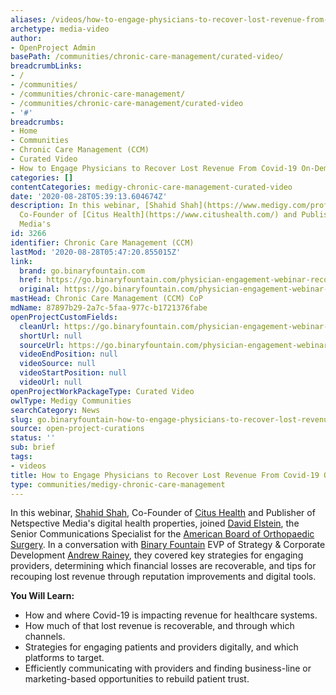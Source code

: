 ```yaml
---
aliases: /videos/how-to-engage-physicians-to-recover-lost-revenue-from-covid-19-on-demand-webinar
archetype: media-video
author:
- OpenProject Admin
basePath: /communities/chronic-care-management/curated-video/
breadcrumbLinks:
- /
- /communities/
- /communities/chronic-care-management/
- /communities/chronic-care-management/curated-video
- '#'
breadcrumbs:
- Home
- Communities
- Chronic Care Management (CCM)
- Curated Video
- How to Engage Physicians to Recover Lost Revenue From Covid-19 On-Demand Webinar
categories: []
contentCategories: medigy-chronic-care-management-curated-video
date: '2020-08-28T05:39:13.604674Z'
description: In this webinar, [Shahid Shah](https://www.medigy.com/profiles/individuals/influencer/shahidshah/),
  Co-Founder of [Citus Health](https://www.citushealth.com/) and Publisher of Netspective
  Media's
id: 3266
identifier: Chronic Care Management (CCM)
lastMod: '2020-08-28T05:47:20.855015Z'
link:
  brand: go.binaryfountain.com
  href: https://go.binaryfountain.com/physician-engagement-webinar-recording.html
  original: https://go.binaryfountain.com/physician-engagement-webinar-recording.html?utm_medium=email&utm_source=marketo
mastHead: Chronic Care Management (CCM) CoP
mdName: 87897b29-2a7c-5faa-977c-b1721376fabe
openProjectCustomFields:
  cleanUrl: https://go.binaryfountain.com/physician-engagement-webinar-recording.html
  shortUrl: null
  sourceUrl: https://go.binaryfountain.com/physician-engagement-webinar-recording.html?utm_medium=email&utm_source=marketo
  videoEndPosition: null
  videoSource: null
  videoStartPosition: null
  videoUrl: null
openProjectWorkPackageType: Curated Video
owlType: Medigy Communities
searchCategory: News
slug: go.binaryfountain-how-to-engage-physicians-to-recover-lost-revenue-from-covid-19-on-demand-webinar
source: open-project-curations
status: ''
sub: brief
tags:
- videos
title: How to Engage Physicians to Recover Lost Revenue From Covid-19 On-Demand Webinar
type: communities/medigy-chronic-care-management
---
```


In this webinar, [Shahid Shah](https://www.medigy.com/profiles/individuals/influencer/shahidshah/), Co-Founder of [Citus Health](https://www.citushealth.com/) and Publisher of Netspective Media&#39;s digital health properties, joined [David Elstein](https://www.linkedin.com/authwall?trk=gf&trkInfo=AQGNxSd-4b615AAAAXQzmVlQlqEwC_t8JafP60CtYX3UHq1qhTMhn_5XjgpdTd1JCbLbTSk1A7lXiCUVqqZeB6pjNyPi6rckepnkp15TG_UMGtU5SmXTKLLctOr-RYT5o2Ex6u0=&originalReferer=&sessionRedirect=https%3A%2F%2Fwww.linkedin.com%2Fin%2Fdavidelstein), the Senior Communications Specialist for the [American Board of Orthopaedic Surgery](https://www.abos.org/). In a conversation with [Binary Fountain](https://binaryfountain.com/) EVP of Strategy &amp; Corporate Development [Andrew Rainey](https://binaryfountain.com/leadership/), they covered key strategies for engaging providers, determining which financial losses are recoverable, and tips for recouping lost revenue through reputation improvements and digital tools.

**You Will Learn:**

*   How and where Covid-19 is impacting revenue for healthcare systems. 
*   How much of that lost revenue is recoverable, and through which channels. 
*   Strategies for engaging patients and providers digitally, and which platforms to target. 
*   Efficiently communicating with providers and finding business-line or marketing-based opportunities to rebuild patient trust.